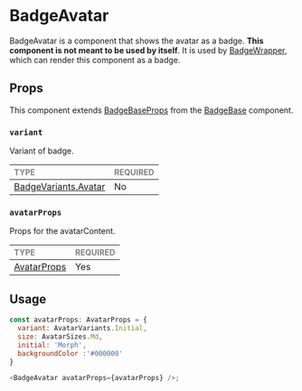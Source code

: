 # BadgeAvatar

BadgeAvatar is a component that shows the avatar as a badge. **This component is not meant to be used by itself**. It is used by [BadgeWrapper](../../../BadgeWrapper/BadgeWrapper.tsx), which can render this component as a badge.

## Props

This component extends [BadgeBaseProps](../../foundation/BadgeBase/BadgeBase.types.ts) from the [BadgeBase](../../foundation/BadgeBase/BadgeBase.tsx) component.

### `variant`

Variant of badge.

| <span style="color:gray;font-size:14px">TYPE</span> | <span style="color:gray;font-size:14px">REQUIRED</span> |
| :-------------------------------------------------- | :------------------------------------------------------ |
| [BadgeVariants.Avatar](../../Badge.types.ts)                                           | No                                                     |

### `avatarProps`

Props for the avatarContent.

| <span style="color:gray;font-size:14px">TYPE</span> | <span style="color:gray;font-size:14px">REQUIRED</span> |
| :-------------------------------------------------- | :------------------------------------------------------ |
| [AvatarProps](../../../../Avatars/Avatar/Avatar.types.ts)                                              | Yes                                                     |


## Usage

```javascript
const avatarProps: AvatarProps = {
  variant: AvatarVariants.Initial,
  size: AvatarSizes.Md,
  initial: 'Morph',
  backgroundColor :'#000000'
}

<BadgeAvatar avatarProps={avatarProps} />;
```
